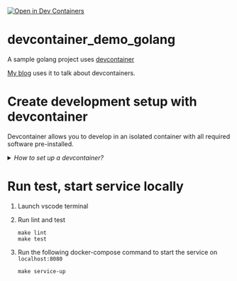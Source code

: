 
[![Open in Dev Containers](https://img.shields.io/static/v1?label=Dev%20Containers&message=Open&color=blue&logo=visualstudiocode)](https://vscode.dev/redirect?url=vscode://ms-vscode-remote.remote-containers/cloneInVolume?url=git@github.com:wujiayi101/devcontainer_demo_golang.git)


# devcontainer_demo_golang

A sample golang project uses [devcontainer](https://code.visualstudio.com/docs/devcontainers/containers)

[My blog](https://wu101.com/blog/devcontainer-the-introduction/) uses it to talk about devcontainers.


# Create development setup with devcontainer

Devcontainer allows you to develop in an isolated container with all required software pre-installed.

<details>
  <summary><i>How to set up a devcontainer?</i></summary>

1. Ensure Docker is installed and running
1. Install [vscode](https://code.visualstudio.com/) and `Dev Containers` extension
1. Install `code` cli tool: Launch `Command Palette` and run `Install 'code' command in PATH`
1. Now open this project in vscode: in your Mac terminal run `code /path/to/project`
1. Start a devcontainer for the project: Launch `Command Palette` again and run either `Reopen in Container` or `Rebuild Container`.
</details>

# Run test, start service locally

1. Launch vscode terminal

1. Run lint and test

    ```
    make lint
    make test
    ```

1. Run the following docker-compose command to start the service on `localhost:8080`

    ```
    make service-up
    ```

